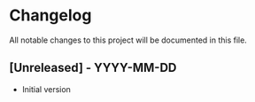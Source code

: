 # Changelog

All notable changes to this project will be documented in this file. 

## [Unreleased] - YYYY-MM-DD

- Initial version
